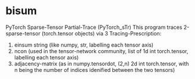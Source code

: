 # bisum
PyTorch Sparse-Tensor Partial-Trace (PyTorch_sTr)
This program traces 2-sparse-tensor (torch.tensor objects) via 3 Tracing-Prescription:
1. einsum string (like numpy, str, labelling each tensor axis)
2. ncon (used in the tensor-network community, list of 1d int torch.tensor, labelling each tensor axis)
3. adjacency-matrix (as in numpy.tensordot, (2,n) 2d int torch.tensor, with n being the number of indices idenified between the two tensors)
